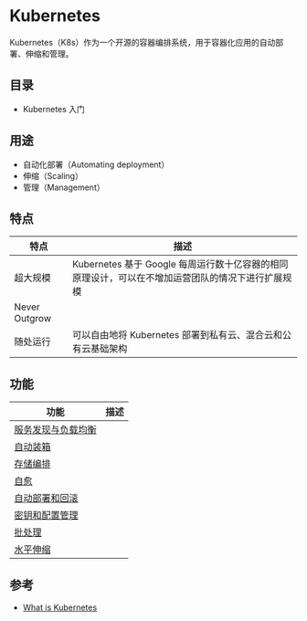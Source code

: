 # Kubernetes

Kubernetes（K8s）作为一个开源的容器编排系统，用于容器化应用的自动部署、伸缩和管理。

## 目录

* Kubernetes 入门 <!-- 简单入门 -->

## 用途

* 自动化部署（Automating deployment）
* 伸缩（Scaling）
* 管理（Management）

## 特点

| 特点          | 描述                                                                                              |
| ------------- | ------------------------------------------------------------------------------------------------- |
| 超大规模      | Kubernetes 基于 Google 每周运行数十亿容器的相同原理设计，可以在不增加运营团队的情况下进行扩展规模 |
| Never Outgrow |                                                                                                   |
| 随处运行      | 可以自由地将 Kubernetes 部署到私有云、混合云和公有云基础架构                                      |

## 功能

| 功能                   | 描述 |
| ---------------------- | ---- |
| [服务发现与负载均衡]() |      |
| [自动装箱]()           |      |
| [存储编排]()           |      |
| [自愈]()               |      |
| [自动部署和回滚]()     |      |
| [密钥和配置管理]()     |      |
| [批处理]()             |      |
| [水平伸缩]()           |      |

## 参考

* [What is Kubernetes](https://kubernetes.io/docs/concepts/overview/what-is-kubernetes/)